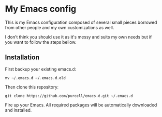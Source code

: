 My Emacs config
=======

This is my Emacs configuration composed of several small pieces borrowed from other people
and my own customizations as well.

I don't think you should use it as it's messy and suits my own needs but if you want to
follow the steps bellow.

Installation
------------
First backup your existing emacs.d:
```
mv ~/.emacs.d ~/.emacs.d.old
```
Then clone this repository:
```
git clone https://github.com/purcell/emacs.d.git ~/.emacs.d
```
Fire up your Emacs.
All required packages will be automatically downloaded and installed.